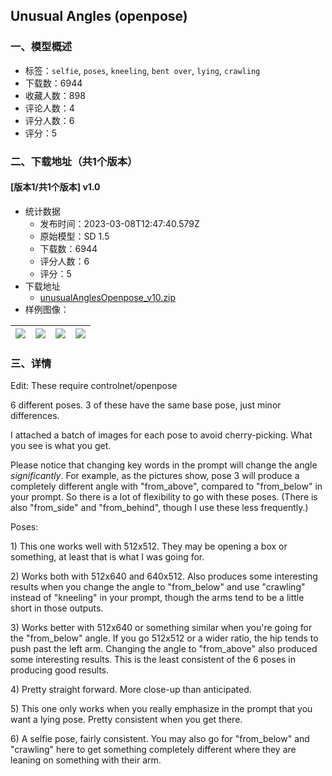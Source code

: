 ## Unusual Angles (openpose)
### 一、模型概述

- 标签：`selfie`, `poses`, `kneeling`, `bent over`, `lying`, `crawling`
- 下载数：6944
- 收藏人数：898
- 评论人数：4
- 评分人数：6
- 评分：5

### 二、下载地址（共1个版本）

#### [版本1/共1个版本] v1.0

- 统计数据
  - 发布时间：2023-03-08T12:47:40.579Z
  - 原始模型：SD 1.5
  - 下载数：6944
  - 评分人数：6
  - 评分：5
- 下载地址
  - [unusualAnglesOpenpose_v10.zip](https://civitai.com/api/download/models/19966)
- 样例图像：

| <img src="https://image.civitai.com/xG1nkqKTMzGDvpLrqFT7WA/6ff0236b-b5e1-4f64-6b00-5976db588f00/width=450/210890.jpeg" /> | <img src="https://image.civitai.com/xG1nkqKTMzGDvpLrqFT7WA/8ced1a46-0f9f-4894-c832-e1ed29d97f00/width=450/210889.jpeg" /> | <img src="https://image.civitai.com/xG1nkqKTMzGDvpLrqFT7WA/9b742d8a-ffdd-488e-9689-41790e79f900/width=450/210888.jpeg" /> | <img src="https://image.civitai.com/xG1nkqKTMzGDvpLrqFT7WA/b0be1ce3-1cf5-4011-0a16-2fefde961100/width=450/210887.jpeg" /> |
| ---- | ---- | ---- | ---- |


### 三、详情
<p>Edit: These require controlnet/openpose</p><p></p><p>6 different poses. 3 of these have the same base pose, just minor differences.</p><p></p><p>I attached a batch of images for each pose to avoid cherry-picking. What you see is what you get.</p><p></p><p>Please notice that changing key words in the prompt will change the angle <em>significantly</em>. For example, as the pictures show, pose 3 will produce a completely different angle with "from_above", compared to "from_below" in your prompt. So there is a lot of flexibility to go with these poses. (There is also "from_side" and "from_behind", though I use these less frequently.)</p><p></p><p>Poses:</p><p></p><p>1) This one works well with 512x512. They may be opening a box or something, at least that is what I was going for.</p><p></p><p>2) Works both with 512x640 and 640x512. Also produces some interesting results when you change the angle to "from_below" and use "crawling" instead of "kneeling" in your prompt, though the arms tend to be a little short in those outputs.</p><p></p><p>3) Works better with 512x640 or something similar when you're going for the "from_below" angle. If you go 512x512 or a wider ratio, the hip tends to push past the left arm. Changing the angle to "from_above" also produced some interesting results. This is the least consistent of the 6 poses in producing good results.</p><p></p><p>4) Pretty straight forward. More close-up than anticipated.</p><p></p><p>5) This one only works when you really emphasize in the prompt that you want a lying pose. Pretty consistent when you get there.</p><p></p><p>6) A selfie pose, fairly consistent. You may also go for "from_below" and "crawling" here to get something completely different where they are leaning on something with their arm.</p><p></p><p></p>